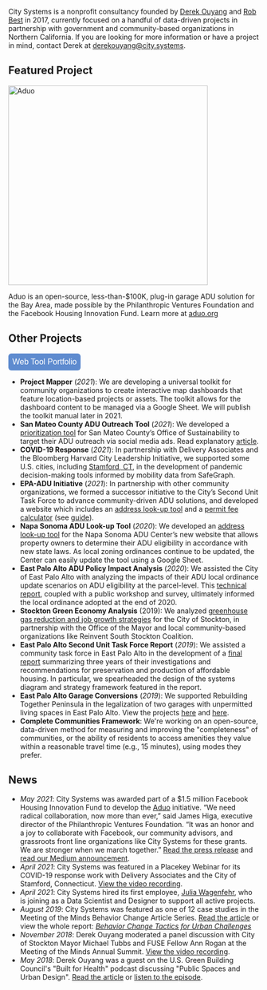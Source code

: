 <style type="text/css">
#portfolio {
 background-color: #5e8bcf;
 padding: .5em;
 -moz-border-radius: 5px;
 -webkit-border-radius: 5px;
 border-radius: 6px;
 color: #fff;
 font-size: 16px;
 text-decoration: none;
 border: none;
}
#portfolio:hover {
 border: none;
 background: #e9c555;
 box-shadow: 0px 0px 1px #777;
}
</style>

City Systems is a nonprofit consultancy founded by [Derek Ouyang](https://www.linkedin.com/in/derekouyang/) and [Rob Best](https://www.linkedin.com/in/robbest13/) in 2017, currently focused on a handful of data-driven projects in partnership with government and community-based organizations in Northern California. If you are looking for more information or have a project in mind, contact Derek at derekouyang@city.systems.

## Featured Project

<img src="https://raw.githubusercontent.com/citysystems/citysystems.github.io/master/images/aduo_logo_text.png" alt="Aduo" width="400"/>

Aduo is an open-source, less-than-$100K, plug-in garage ADU solution for the Bay Area, made possible by the Philanthropic Ventures Foundation and the Facebook Housing Innovation Fund. Learn more at [aduo.org](https://www.aduo.org)

## Other Projects

<a href='https://citysystems.shinyapps.io/portfolio/'><button id ="portfolio">Web Tool Portfolio</button></a>

- **Project Mapper** (*2021*): We are developing a universal toolkit for community organizations to create interactive map dashboards that feature location-based projects or assets. The toolkit allows for the dashboard content to be managed via a Google Sheet. We will publish the toolkit manual later in 2021.
- **San Mateo County ADU Outreach Tool** (*2021*): We developed a [prioritization tool](https://citysystems.shinyapps.io/smc_adu_outreach/) for San Mateo County’s Office of Sustainability to target their ADU outreach via social media ads. Read explanatory [article](https://medium.com/aduo-blog/under-the-hood-using-data-to-target-adu-outreach-in-san-mateo-county-4945fa2dc28e).
- **COVID-19 Response** (*2021*): In partnership with Delivery Associates and the Bloomberg Harvard City Leadership Initiative, we supported some U.S. cities, including [Stamford, CT](https://www.placekey.io/seminars/how-safegraph-data-is-empowering-cities-in-covid-19-response-and-beyond), in the development of pandemic decision-making tools informed by mobility data from SafeGraph. 
- **EPA-ADU Initiative** (*2021*): In partnership with other community organizations, we formed a successor initiative to the City’s Second Unit Task Force to advance community-driven ADU solutions, and developed a website which includes an [address look-up tool](https://www.epa-adu.org/adu-tool/#eligibility) and a [permit fee calculator](https://www.epa-adu.org/adu-tool/#fee) (see [guide](https://medium.com/aduo-blog/test-drive-a-web-tool-for-estimating-adu-permit-fees-in-east-palo-alto-1eb044a39a85)).
- **Napa Sonoma ADU Look-up Tool** (*2020*): We developed an [address look-up tool](https://napasonomaadu.org/can-i-build) for the Napa Sonoma ADU Center’s new website that allows property owners to determine their ADU eligibility in accordance with new state laws. As local zoning ordinances continue to be updated, the Center can easily update the tool using a Google Sheet.
- **East Palo Alto ADU Policy Impact Analysis** (*2020*): We assisted the City of East Palo Alto with analyzing the impacts of their ADU local ordinance update scenarios on ADU eligibility at the parcel-level. This [technical report](https://city.systems/epa-adu/planning-analysis), coupled with a public workshop and survey, ultimately informed the local ordinance adopted at the end of 2020. 
- **Stockton Green Economy Analysis** (2019): We analyzed [greenhouse gas reduction and job growth strategies](stockton-greeneconomy/introduction) for the City of Stockton, in partnership with the Office of the Mayor and local community-based organizations like Reinvent South Stockton Coalition.
- **East Palo Alto Second Unit Task Force Report** (*2019*): We assisted a community task force in East Palo Alto in the development of a [final report](https://docs.google.com/document/d/1OpQPVjHTQpIAJmzFVhZnOsLI02dSCMPYVR3-S1Xgpag/edit#heading=h.l7xthtqawfil) summarizing three years of their investigations and recommendations for preservation and production of affordable housing. In particular, we spearheaded the design of the systems diagram and strategy framework featured in the report.
- **East Palo Alto Garage Conversions** (*2019*): We supported Rebuilding Together Peninsula in the legalization of two garages with unpermitted living spaces in East Palo Alto. View the projects [here](https://www.epa-adu.org/garage-to-bedroom) and [here](https://www.epa-adu.org/garage-to-raised-bedroom).
- **Complete Communities Framework**: We're working on an open-source, data-driven method for measuring and improving the "completeness" of communities, or the ability of residents to access amenities they value within a reasonable travel time (e.g., 15 minutes), using modes they prefer.


## News

- *May 2021*: City Systems was awarded part of a $1.5 million Facebook Housing Innovation Fund to develop the [Aduo](https://www.aduo.org) initiative. “We need radical collaboration, now more than ever,” said James Higa, executive director of the Philanthropic Ventures Foundation. “It was an honor and a joy to collaborate with Facebook, our community advisors, and grassroots front line organizations like City Systems for these grants. We are stronger when we march together.” [Read the press release](https://www.venturesfoundation.org/wp-content/uploads/2021/05/5-20-innovation-fund-press-release.pdf) and [read our Medium announcement](https://medium.com/aduo-blog/announcing-aduo-an-open-source-less-than-100k-plug-in-garage-adu-solution-for-the-bay-area-f6d6d89d5abe).
- *April 2021*: City Systems was featured in a Placekey Webinar for its COVID-19 response work with Delivery Associates and the City of Stamford, Connecticut. [View the video recording](https://www.placekey.io/seminars/how-safegraph-data-is-empowering-cities-in-covid-19-response-and-beyond).
- *April 2021*: City Systems hired its first employee, [Julia Wagenfehr](https://www.linkedin.com/in/julia-w-a6684285), who is joining as a Data Scientist and Designer to support all active projects.
- *August 2019*: City Systems was featured as one of 12 case studies in the Meeting of the Minds Behavior Change Article Series. [Read the article](https://meetingoftheminds.org/behavior-change-case-study-city-systems-affordable-housing-31162) or view the whole report: *[Behavior Change Tactics for Urban Challenges](https://meetingoftheminds.org/behavior-change-report)*
- *November 2018*: Derek Ouyang moderated a panel discussion with City of Stockton Mayor Michael Tubbs and FUSE Fellow Ann Rogan at the Meeting of the Minds Annual Summit. [View the video recording](https://youtu.be/SdZccmzOBEg).
- *May 2018*: Derek Ouyang was a guest on the U.S. Green Building Council's "Built for Health" podcast discussing "Public Spaces and Urban Design". [Read the article](https://www.usgbc.org/articles/built-health-talks-about-public-spaces-and-urban-design) or [listen to the episode](https://soundcloud.com/usgbc/built-for-health-public-spaces-and-urban-design).
